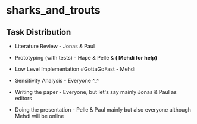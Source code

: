 # sharks_and_trouts

## Task Distribution
- Literature Review - Jonas & Paul

- Prototyping (with tests) - Hape & Pelle & **( Mehdi for help)**

- Low Level Implementation #GottaGoFast  - Mehdi

- Sensitivity Analysis - Everyone ^_^

- Writing the paper -  Everyone, but let's say mainly Jonas & Paul as editors

- Doing the presentation - Pelle & Paul mainly but also everyone although Mehdi will be online

